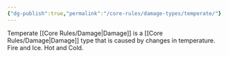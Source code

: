 ```yaml
---
{"dg-publish":true,"permalink":"/core-rules/damage-types/temperate/"}
---
```


Temperate [[Core Rules/Damage\|Damage]] is a [[Core Rules/Damage\|Damage]] type that is caused by changes in temperature. Fire and Ice. Hot and Cold.